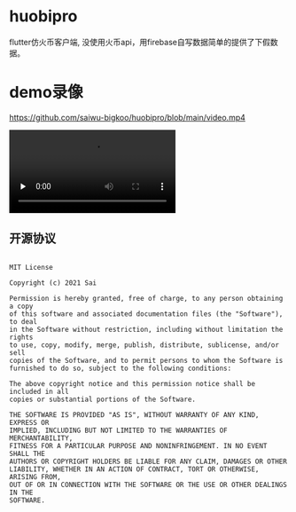 # huobipro
 flutter仿火币客户端, 没使用火币api，用firebase自写数据简单的提供了下假数据。

# demo录像

https://github.com/saiwu-bigkoo/huobipro/blob/main/video.mp4

<video id="video" controls="" preload="none">
<source id="mp4" src="https://github.com/saiwu-bigkoo/huobipro/blob/main/video.mp4" type="video/mp4">
</video>

## 开源协议

```

MIT License

Copyright (c) 2021 Sai

Permission is hereby granted, free of charge, to any person obtaining a copy
of this software and associated documentation files (the "Software"), to deal
in the Software without restriction, including without limitation the rights
to use, copy, modify, merge, publish, distribute, sublicense, and/or sell
copies of the Software, and to permit persons to whom the Software is
furnished to do so, subject to the following conditions:

The above copyright notice and this permission notice shall be included in all
copies or substantial portions of the Software.

THE SOFTWARE IS PROVIDED "AS IS", WITHOUT WARRANTY OF ANY KIND, EXPRESS OR
IMPLIED, INCLUDING BUT NOT LIMITED TO THE WARRANTIES OF MERCHANTABILITY,
FITNESS FOR A PARTICULAR PURPOSE AND NONINFRINGEMENT. IN NO EVENT SHALL THE
AUTHORS OR COPYRIGHT HOLDERS BE LIABLE FOR ANY CLAIM, DAMAGES OR OTHER
LIABILITY, WHETHER IN AN ACTION OF CONTRACT, TORT OR OTHERWISE, ARISING FROM,
OUT OF OR IN CONNECTION WITH THE SOFTWARE OR THE USE OR OTHER DEALINGS IN THE
SOFTWARE.


```
